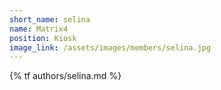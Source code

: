 ```yaml
---
short_name: selina
name: Matrix4
position: Kiosk
image_link: /assets/images/members/selina.jpg
---
```

{% tf authors/selina.md %}
